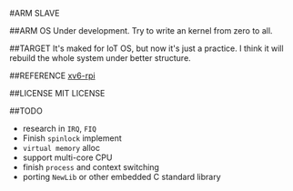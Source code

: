 #ARM SLAVE

##ARM OS
Under development. Try to write an kernel from zero to all.

##TARGET
It's maked for IoT OS, but now it's just a practice. I think it will rebuild the whole system under better structure.

##REFERENCE
[xv6-rpi](https://code.google.com/p/xv6-rpi/)

##LICENSE
MIT LICENSE

##TODO
+ research in `IRQ`, `FIQ`
+ Finish `spinlock` implement
+ `virtual memory` alloc
+ support multi-core CPU
+ finish `process` and context switching
+ porting `NewLib` or other embedded C standard library

